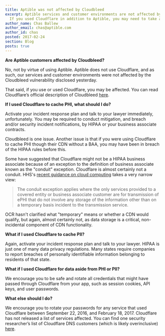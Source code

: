 ```yaml
---
title: Aptible was not affected by Cloudbleed
excerpt: Aptible services and customer environments are not affected by Cloudbleed.
  If you used Cloudflare in addition to Aptible, you may need to take action.
author_name: Chas Ballew
author_email: chas@aptible.com
author_id: chas
posted: 2017-02-24
section: Blog
posts: true
---
```


__Are Aptible customers affected by Cloudbleed?__

No, not by virtue of using Aptible. Aptible does not use Cloudflare, and as such, our services and customer environments were not affected by the Cloudbleed vulnerability disclosed yesterday. 

That said, if you use or used Cloudflare, you may be affected. You can read Cloudflare’s official description of Cloudbleed [here](https://blog.cloudflare.com/incident-report-on-memory-leak-caused-by-cloudflare-parser-bug/).


__If I used Cloudflare to cache PHI, what should I do?__

Activate your incident response plan and talk to your lawyer immediately, unfortunately. You may be required to conduct mitigation, and breach and/or security incident notifications, by HIPAA or your business associate contracts.

Cloudbleed is one issue. Another issue is that if you were using Cloudflare to cache PHI though their CDN without a BAA, you may have been in breach of the HIPAA rules before this.

Some have suggested that Cloudflare might not be a HIPAA business associate because of an exception to the definition of business associate known as the "conduit" exception. Cloudflare is almost certainly not a conduit. HHS's [recent guidance on cloud computing](https://www.hhs.gov/hipaa/for-professionals/special-topics/cloud-computing/index.html) takes a very narrow view:

> The conduit exception applies where the only services provided to a covered entity or business associate customer are for transmission of ePHI that do not involve any storage of the information other than on a temporary basis incident to the transmission service.

OCR hasn't clarified what "temporary" means or whether a CDN would qualify, but again, almost certainly not, as data storage is a critical, non-incidental component of CDN functionality.


__What if I used Cloudflare to cache PII?__

Again, activate your incident response plan and talk to your lawyer. HIPAA is just one of many data privacy regulations. Many states require companies to report breaches of personally identifiable information belonging to residents of that state.


__What if I used Cloudflare for data aside from PHI or PII?__

We encourage you to be safe and rotate all credentials that might have passed through Cloudflare from your app, such as session cookies, API keys, and user passwords.


__What else should I do?__

We encourage you to rotate your passwords for any service that used Cloudflare between September 22, 2016, and February 18, 2017. Cloudflare has not released a list of services affected. You can find one security researcher’s list of Cloudflare DNS customers (which is likely overinclusive) [here](https://github.com/pirate/sites-using-cloudflare/blob/master/README.md).